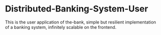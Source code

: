 # Distributed-Banking-System-User

This is the user application of the-bank, simple but resilient implementation of a banking system, infinitely scalable on the frontend.
